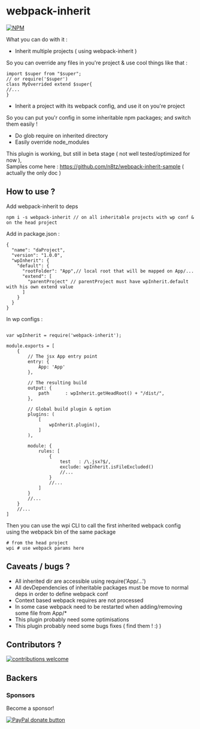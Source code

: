 # webpack-inherit

<a href="https://www.npmjs.com/package/webpack-inherit">
<img src="https://img.shields.io/npm/v/webpack-inherit.svg" alt="NPM" /></a>

What you can do with it :
- Inherit multiple projects ( using webpack-inherit )

 So you can override any files in you're project & use cool things like that :
```
import $super from "$super";
// or require('$super')
class MyOverrided extend $super{
//...
}
```

- Inherit a project with its webpack config, and use it on you're project

So you can put you'r config in some inheritable npm packages;
and switch them easily !

- Do glob require on inherited directory
- Easily override node_modules

This plugin is working, but still in beta stage  ( not well tested/optimized for now ),<br/>
Samples come here : https://github.com/n8tz/webpack-inherit-sample ( actually the only doc )

## How to use ?

Add webpack-inherit to deps

```
npm i -s webpack-inherit // on all inheritable projects with wp conf & on the head project
```

Add in package.json :
```
{
  "name": "daProject",
  "version": "1.0.0",
  "wpInherit": {
    "default": {
      "rootFolder": "App",// local root that will be mapped on App/...
      "extend": [
        "parentProject" // parentProject must have wpInherit.default with his own extend value
      ]
    }
  }
}
```

In wp configs :
```

var wpInherit = require('webpack-inherit');

module.exports = [
	{
		// The jsx App entry point
		entry: {
			App: 'App'
		},

		// The resulting build
		output: {
			path      : wpInherit.getHeadRoot() + "/dist/",
		},

		// Global build plugin & option
		plugins: (
			[
				wpInherit.plugin(),
			]
		),

		module: {
			rules: [
				{
					test   : /\.jsx?$/,
					exclude: wpInherit.isFileExcluded()
					//...
				}
				//...
			]
		}
		//...
	}
	//...
]
```

Then you can use the wpi CLI to call the first inherited webpack config using the webpack bin of the same package

```
# from the head project
wpi # use webpack params here

```


## Caveats / bugs ?

- All inherited dir are accessible using require('App/...')
- All devDependencies of inheritable packages must be move to normal deps in order to define webpack conf
- Context based webpack requires are not processed
- In some case webpack need to be restarted when adding/removing some file from App/*
- This plugin probably need some optimisations
- This plugin probably need some bugs fixes ( find them ! :) )

## Contributors ?

[![contributions welcome](https://img.shields.io/badge/contributions-welcome-brightgreen.svg?style=flat)](#)

<!-- BACKERS/ -->

<h2>Backers</h2>

<h3>Sponsors</h3>

Become a sponsor!

<span class="badge-paypal"><a href="https://www.paypal.com/cgi-bin/webscr?cmd=_s-xclick&hosted_button_id=YNJZ6NQYVPTPE" title="Donate to this project using Paypal"><img src="https://img.shields.io/badge/paypal-donate-yellow.svg" alt="PayPal donate button" /></a></span>

